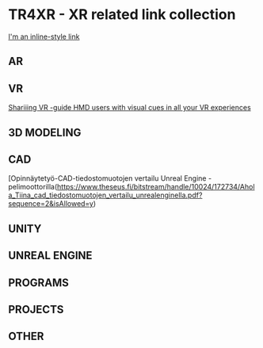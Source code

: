 # TR4XR - XR related link collection

[I'm an inline-style link](https://www.google.com)

## AR

## VR

[Shariiing VR -guide HMD users with visual cues in all your VR experiences](https://youtu.be/OdNKtVJmv_I)

## 3D MODELING

## CAD

[Opinnäytetyö-CAD-tiedostomuotojen vertailu Unreal Engine -pelimoottorilla(https://www.theseus.fi/bitstream/handle/10024/172734/Ahola_Tiina_cad_tiedostomuotojen_vertailu_unrealenginella.pdf?sequence=2&isAllowed=y)


## UNITY

## UNREAL ENGINE

## PROGRAMS

## PROJECTS

## OTHER
